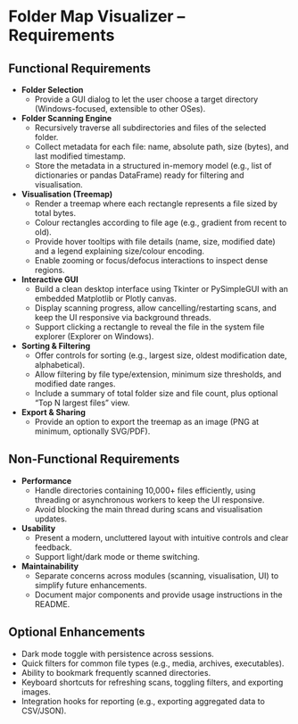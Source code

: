 # Folder Map Visualizer – Requirements

## Functional Requirements
- **Folder Selection**
  - Provide a GUI dialog to let the user choose a target directory (Windows-focused, extensible to other OSes).
- **Folder Scanning Engine**
  - Recursively traverse all subdirectories and files of the selected folder.
  - Collect metadata for each file: name, absolute path, size (bytes), and last modified timestamp.
  - Store the metadata in a structured in-memory model (e.g., list of dictionaries or pandas DataFrame) ready for filtering and visualisation.
- **Visualisation (Treemap)**
  - Render a treemap where each rectangle represents a file sized by total bytes.
  - Colour rectangles according to file age (e.g., gradient from recent to old).
  - Provide hover tooltips with file details (name, size, modified date) and a legend explaining size/colour encoding.
  - Enable zooming or focus/defocus interactions to inspect dense regions.
- **Interactive GUI**
  - Build a clean desktop interface using Tkinter or PySimpleGUI with an embedded Matplotlib or Plotly canvas.
  - Display scanning progress, allow cancelling/restarting scans, and keep the UI responsive via background threads.
  - Support clicking a rectangle to reveal the file in the system file explorer (Explorer on Windows).
- **Sorting & Filtering**
  - Offer controls for sorting (e.g., largest size, oldest modification date, alphabetical).
  - Allow filtering by file type/extension, minimum size thresholds, and modified date ranges.
  - Include a summary of total folder size and file count, plus optional “Top N largest files” view.
- **Export & Sharing**
  - Provide an option to export the treemap as an image (PNG at minimum, optionally SVG/PDF).

## Non-Functional Requirements
- **Performance**
  - Handle directories containing 10,000+ files efficiently, using threading or asynchronous workers to keep the UI responsive.
  - Avoid blocking the main thread during scans and visualisation updates.
- **Usability**
  - Present a modern, uncluttered layout with intuitive controls and clear feedback.
  - Support light/dark mode or theme switching.
- **Maintainability**
  - Separate concerns across modules (scanning, visualisation, UI) to simplify future enhancements.
  - Document major components and provide usage instructions in the README.

## Optional Enhancements
- Dark mode toggle with persistence across sessions.
- Quick filters for common file types (e.g., media, archives, executables).
- Ability to bookmark frequently scanned directories.
- Keyboard shortcuts for refreshing scans, toggling filters, and exporting images.
- Integration hooks for reporting (e.g., exporting aggregated data to CSV/JSON).
